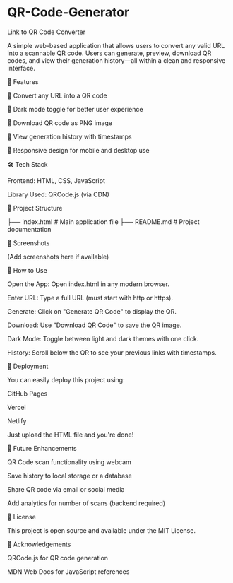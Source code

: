 # QR-Code-Generator
Link to QR Code Converter

A simple web-based application that allows users to convert any valid URL into a scannable QR code. Users can generate, preview, download QR codes, and view their generation history—all within a clean and responsive interface.

🚀 Features

🔗 Convert any URL into a QR code

🎨 Dark mode toggle for better user experience

💾 Download QR code as PNG image

📜 View generation history with timestamps

📱 Responsive design for mobile and desktop use

🛠️ Tech Stack

Frontend: HTML, CSS, JavaScript

Library Used: QRCode.js (via CDN)

📂 Project Structure

├── index.html        # Main application file
├── README.md         # Project documentation

📸 Screenshots

(Add screenshots here if available)

🔧 How to Use

Open the App: Open index.html in any modern browser.

Enter URL: Type a full URL (must start with http or https).

Generate: Click on "Generate QR Code" to display the QR.

Download: Use "Download QR Code" to save the QR image.

Dark Mode: Toggle between light and dark themes with one click.

History: Scroll below the QR to see your previous links with timestamps.

📁 Deployment

You can easily deploy this project using:

GitHub Pages

Vercel

Netlify

Just upload the HTML file and you're done!

🧩 Future Enhancements

QR Code scan functionality using webcam

Save history to local storage or a database

Share QR code via email or social media

Add analytics for number of scans (backend required)

📃 License

This project is open source and available under the MIT License.

🙌 Acknowledgements

QRCode.js for QR code generation

MDN Web Docs for JavaScript references

